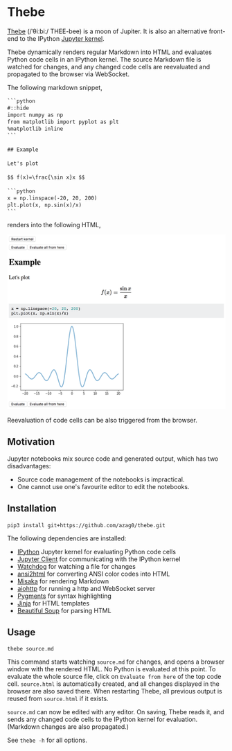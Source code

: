 # Thebe

[Thebe](https://en.wikipedia.org/wiki/Thebe_(moon)) (/ˈθiːbiː/ THEE-bee) is a moon of Jupiter. It is also an alternative front-end to the IPython [Jupyter kernel](https://github.com/jupyter/jupyter/wiki/Jupyter-kernels).

Thebe dynamically renders regular Markdown into HTML and evaluates Python code cells in an IPython kernel. The source Markdown file is watched for changes, and any changed code cells are reevaluated and propagated to the browser via WebSocket.

The following markdown snippet,

    ```python
    #::hide
    import numpy as np
    from matplotlib import pyplot as plt
    %matplotlib inline
    ```
    
    ## Example
    
    Let's plot
    
    $$ f(x)=\frac{\sin x}x $$
    
    ```python
    x = np.linspace(-20, 20, 200)
    plt.plot(x, np.sin(x)/x)
    ```

renders into the following HTML,

![](doc/static/example.png)

Reevaluation of code cells can be also triggered from the browser.

## Motivation

Jupyter notebooks mix source code and generated output, which has two disadvantages:

-    Source code management of the notebooks is impractical.
-    One cannot use one's favourite editor to edit the notebooks.

## Installation

```
pip3 install git+https://github.com/azag0/thebe.git
```

The following dependencies are installed:

-   [IPython](https://github.com/ipython/ipykernel) Jupyter kernel for evaluating Python code cells
-   [Jupyter Client](https://github.com/jupyter/jupyter_client) for communicating with the IPython kernel
-   [Watchdog](https://pythonhosted.org/watchdog/) for watching a file for changes
-   [ansi2html](https://github.com/ralphbean/ansi2html) for converting ANSI color codes into HTML
-   [Misaka](http://misaka.61924.nl) for rendering Markdown
-   [aiohttp](http://aiohttp.readthedocs.io) for running a http and WebSocket server
-   [Pygments](http://pygments.org) for syntax highlighting
-   [Jinja](http://jinja.pocoo.org) for HTML templates
-   [Beautiful Soup](https://www.crummy.com/software/BeautifulSoup/) for parsing HTML

## Usage

```
thebe source.md
```

This command starts watching `source.md` for changes, and opens a browser window with the rendered HTML. No Python is evaluated at this point. To evaluate the whole source file, click on `Evaluate from here` of the top code cell. `source.html` is automatically created, and all changes displayed in the browser are also saved there. When restarting Thebe, all previous output is reused from `source.html` if it exists.

`source.md` can now be edited with any editor. On saving, Thebe reads it, and sends any changed code cells to the IPython kernel for evaluation. (Markdown changes are also propagated.)

See `thebe -h` for all options.
